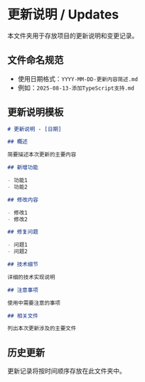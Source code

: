 # 更新说明 / Updates

本文件夹用于存放项目的更新说明和变更记录。

## 文件命名规范

- 使用日期格式：`YYYY-MM-DD-更新内容简述.md`
- 例如：`2025-08-13-添加TypeScript支持.md`

## 更新说明模板

```markdown
# 更新说明 - [日期]

## 概述

简要描述本次更新的主要内容

## 新增功能

- 功能1
- 功能2

## 修改内容

- 修改1
- 修改2

## 修复问题

- 问题1
- 问题2

## 技术细节

详细的技术实现说明

## 注意事项

使用中需要注意的事项

## 相关文件

列出本次更新涉及的主要文件
```

## 历史更新

更新记录将按时间顺序存放在此文件夹中。
